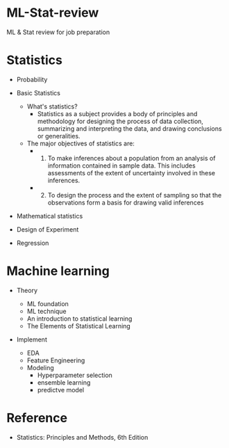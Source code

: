 # ML-Stat-review
ML &amp; Stat review for job preparation

# Statistics
- Probability

- Basic Statistics
  - What's statistics?
    - Statistics as a subject provides a body of principles and methodology for designing the process of data collection, summarizing and interpreting the data, and drawing conclusions or generalities.
  - The major objectives of statistics are:
    - 1. To make inferences about a population from an analysis of information contained in sample data. This includes assessments of the extent of uncertainty involved in these inferences.
    - 2. To design the process and the extent of sampling so that the observations form a basis for drawing valid inferences

- Mathematical statistics

- Design of Experiment

- Regression

# Machine learning

- Theory
  - ML foundation
  - ML technique
  - An introduction to statistical learning
  - The Elements of Statistical Learning
 
- Implement
  - EDA
  - Feature Engineering
  - Modeling
    - Hyperparameter selection
    - ensemble learning
    - predictve model
    
# Reference
- Statistics: Principles and Methods, 6th Edition
